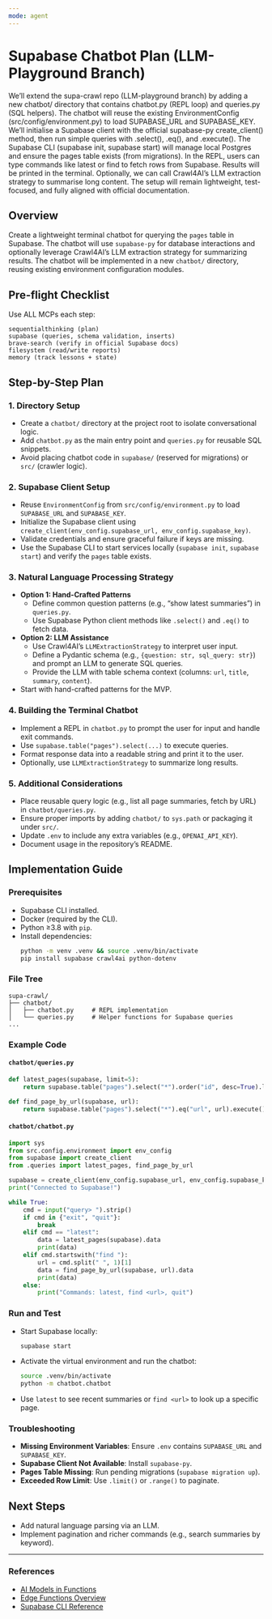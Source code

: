 ```yaml
---
mode: agent
---
```


# Supabase Chatbot Plan (LLM-Playground Branch)
We’ll extend the supa-crawl repo (LLM-playground branch) by adding a new chatbot/ directory that contains chatbot.py (REPL loop) and queries.py (SQL helpers). The chatbot will reuse the existing EnvironmentConfig (src/config/environment.py) to load SUPABASE_URL and SUPABASE_KEY. We’ll initialise a Supabase client with the official supabase-py create_client() method, then run simple queries with .select(), .eq(), and .execute(). The Supabase CLI (supabase init, supabase start) will manage local Postgres and ensure the pages table exists (from migrations). In the REPL, users can type commands like latest or find <url> to fetch rows from Supabase. Results will be printed in the terminal. Optionally, we can call Crawl4AI’s LLM extraction strategy to summarise long content. The setup will remain lightweight, test-focused, and fully aligned with official documentation.
## Overview
Create a lightweight terminal chatbot for querying the `pages` table in Supabase. The chatbot will use `supabase-py` for database interactions and optionally leverage Crawl4AI’s LLM extraction strategy for summarizing results. The chatbot will be implemented in a new `chatbot/` directory, reusing existing environment configuration modules.

## Pre-flight Checklist
Use ALL MCPs each step:

    sequentialthinking (plan)
    supabase (queries, schema validation, inserts)
    brave-search (verify in official Supabase docs)
    filesystem (read/write reports)
    memory (track lessons + state)

## Step-by-Step Plan

### 1. Directory Setup
- Create a `chatbot/` directory at the project root to isolate conversational logic.
- Add `chatbot.py` as the main entry point and `queries.py` for reusable SQL snippets.
- Avoid placing chatbot code in `supabase/` (reserved for migrations) or `src/` (crawler logic).

### 2. Supabase Client Setup
- Reuse `EnvironmentConfig` from `src/config/environment.py` to load `SUPABASE_URL` and `SUPABASE_KEY`.
- Initialize the Supabase client using `create_client(env_config.supabase_url, env_config.supabase_key)`.
- Validate credentials and ensure graceful failure if keys are missing.
- Use the Supabase CLI to start services locally (`supabase init`, `supabase start`) and verify the `pages` table exists.

### 3. Natural Language Processing Strategy
- **Option 1: Hand-Crafted Patterns**
  - Define common question patterns (e.g., “show latest summaries”) in `queries.py`.
  - Use Supabase Python client methods like `.select()` and `.eq()` to fetch data.
- **Option 2: LLM Assistance**
  - Use Crawl4AI’s `LLMExtractionStrategy` to interpret user input.
  - Define a Pydantic schema (e.g., `{question: str, sql_query: str}`) and prompt an LLM to generate SQL queries.
  - Provide the LLM with table schema context (columns: `url`, `title`, `summary`, `content`).
- Start with hand-crafted patterns for the MVP.

### 4. Building the Terminal Chatbot
- Implement a REPL in `chatbot.py` to prompt the user for input and handle exit commands.
- Use `supabase.table("pages").select(...)` to execute queries.
- Format response data into a readable string and print it to the user.
- Optionally, use `LLMExtractionStrategy` to summarize long results.

### 5. Additional Considerations
- Place reusable query logic (e.g., list all page summaries, fetch by URL) in `chatbot/queries.py`.
- Ensure proper imports by adding `chatbot/` to `sys.path` or packaging it under `src/`.
- Update `.env` to include any extra variables (e.g., `OPENAI_API_KEY`).
- Document usage in the repository’s README.

## Implementation Guide

### Prerequisites
- Supabase CLI installed.
- Docker (required by the CLI).
- Python ≥3.8 with `pip`.
- Install dependencies:
  ```bash
  python -m venv .venv && source .venv/bin/activate
  pip install supabase crawl4ai python-dotenv
  ```

### File Tree
```
supa-crawl/
├── chatbot/
│   ├── chatbot.py     # REPL implementation
│   └── queries.py     # Helper functions for Supabase queries
...
```

### Example Code

#### `chatbot/queries.py`
```python
def latest_pages(supabase, limit=5):
    return supabase.table("pages").select("*").order("id", desc=True).limit(limit).execute()

def find_page_by_url(supabase, url):
    return supabase.table("pages").select("*").eq("url", url).execute()
```

#### `chatbot/chatbot.py`
```python
import sys
from src.config.environment import env_config
from supabase import create_client
from .queries import latest_pages, find_page_by_url

supabase = create_client(env_config.supabase_url, env_config.supabase_key)
print("Connected to Supabase!")

while True:
    cmd = input("query> ").strip()
    if cmd in {"exit", "quit"}:
        break
    elif cmd == "latest":
        data = latest_pages(supabase).data
        print(data)
    elif cmd.startswith("find "):
        url = cmd.split(" ", 1)[1]
        data = find_page_by_url(supabase, url).data
        print(data)
    else:
        print("Commands: latest, find <url>, quit")
```

### Run and Test
- Start Supabase locally:
  ```bash
  supabase start
  ```
- Activate the virtual environment and run the chatbot:
  ```bash
  source .venv/bin/activate
  python -m chatbot.chatbot
  ```
- Use `latest` to see recent summaries or `find <url>` to look up a specific page.

### Troubleshooting
- **Missing Environment Variables**: Ensure `.env` contains `SUPABASE_URL` and `SUPABASE_KEY`.
- **Supabase Client Not Available**: Install `supabase-py`.
- **Pages Table Missing**: Run pending migrations (`supabase migration up`).
- **Exceeded Row Limit**: Use `.limit()` or `.range()` to paginate.

## Next Steps
- Add natural language parsing via an LLM.
- Implement pagination and richer commands (e.g., search summaries by keyword).

---

### References
- [AI Models in Functions](https://supabase.com/docs/guides/functions/ai-models)
- [Edge Functions Overview](https://supabase.com/docs/guides/functions)
- [Supabase CLI Reference](https://supabase.com/docs/reference/cli)
